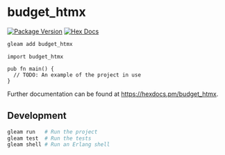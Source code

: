 # budget_htmx

[![Package Version](https://img.shields.io/hexpm/v/budget_htmx)](https://hex.pm/packages/budget_htmx)
[![Hex Docs](https://img.shields.io/badge/hex-docs-ffaff3)](https://hexdocs.pm/budget_htmx/)

```sh
gleam add budget_htmx
```
```gleam
import budget_htmx

pub fn main() {
  // TODO: An example of the project in use
}
```

Further documentation can be found at <https://hexdocs.pm/budget_htmx>.

## Development

```sh
gleam run   # Run the project
gleam test  # Run the tests
gleam shell # Run an Erlang shell
```
